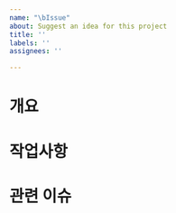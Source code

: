 ```yaml
---
name: "\bIssue"
about: Suggest an idea for this project
title: ''
labels: ''
assignees: ''

---
```


# 개요


# 작업사항


# 관련 이슈
